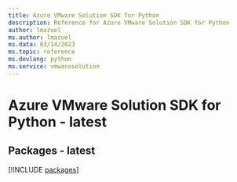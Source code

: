 ```yaml
---
title: Azure VMware Solution SDK for Python
description: Reference for Azure VMware Solution SDK for Python
author: lmazuel
ms.author: lmazuel
ms.data: 03/14/2023
ms.topic: reference
ms.devlang: python
ms.service: vmwaresolution
---
```

# Azure VMware Solution SDK for Python - latest
## Packages - latest
[!INCLUDE [packages](vmware-solution-index.md)]